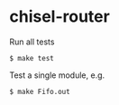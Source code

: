 chisel-router
=============
Run all tests

```$ make test```

Test a single module, e.g.

```$ make Fifo.out```
